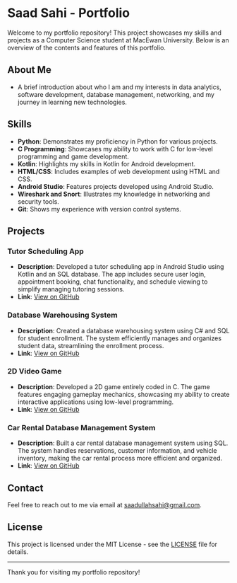 # Saad Sahi - Portfolio

Welcome to my portfolio repository! This project showcases my skills and projects as a Computer Science student at MacEwan University. Below is an overview of the contents and features of this portfolio.

## About Me

- A brief introduction about who I am and my interests in data analytics, software development, database management, networking, and my journey in learning new technologies.

## Skills

- **Python**: Demonstrates my proficiency in Python for various projects.
- **C Programming**: Showcases my ability to work with C for low-level programming and game development.
- **Kotlin**: Highlights my skills in Kotlin for Android development.
- **HTML/CSS**: Includes examples of web development using HTML and CSS.
- **Android Studio**: Features projects developed using Android Studio.
- **Wireshark and Snort**: Illustrates my knowledge in networking and security tools.
- **Git**: Shows my experience with version control systems.

## Projects

### Tutor Scheduling App
- **Description**: Developed a tutor scheduling app in Android Studio using Kotlin and an SQL database. The app includes secure user login, appointment booking, chat functionality, and schedule viewing to simplify managing tutoring sessions.
- **Link**: [View on GitHub](https://github.com/macewanCS/w24b2.git)

### Database Warehousing System
- **Description**: Created a database warehousing system using C# and SQL for student enrollment. The system efficiently manages and organizes student data, streamlining the enrollment process.
- **Link**: [View on GitHub](git@github.com:vonil/CMPT391DataWarehouse.git)

### 2D Video Game
- **Description**: Developed a 2D game entirely coded in C. The game features engaging gameplay mechanics, showcasing my ability to create interactive applications using low-level programming.
- **Link**: [View on GitHub](git@github.com:Saaadsahi/Project.git)

### Car Rental Database Management System
- **Description**: Built a car rental database management system using SQL. The system handles reservations, customer information, and vehicle inventory, making the car rental process more efficient and organized.
- **Link**: [View on GitHub](https://github.com/Saaadsahi/CMPT-291-Project.git)

## Contact

Feel free to reach out to me via email at [saadullahsahi@gmail.com](mailto:saadullahsahi@gmail.com).

## License

This project is licensed under the MIT License - see the [LICENSE](LICENSE) file for details.

---

Thank you for visiting my portfolio repository!

